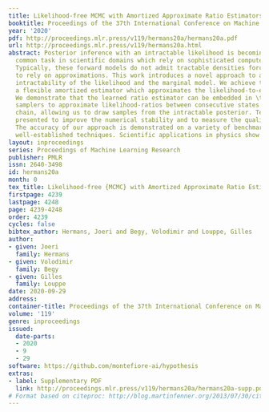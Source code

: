 ```yaml
---
title: Likelihood-free MCMC with Amortized Approximate Ratio Estimators
booktitle: Proceedings of the 37th International Conference on Machine Learning
year: '2020'
pdf: http://proceedings.mlr.press/v119/hermans20a/hermans20a.pdf
url: http://proceedings.mlr.press/v119/hermans20a.html
abstract: Posterior inference with an intractable likelihood is becoming an increasingly
  common task in scientific domains which rely on sophisticated computer simulations.
  Typically, these forward models do not admit tractable densities forcing practitioners
  to rely on approximations. This work introduces a novel approach to address the
  intractability of the likelihood and the marginal model. We achieve this by learning
  a flexible amortized estimator which approximates the likelihood-to-evidence ratio.
  We demonstrate that the learned ratio estimator can be embedded in \textsc{mcmc}
  samplers to approximate likelihood-ratios between consecutive states in the Markov
  chain, allowing us to draw samples from the intractable posterior. Techniques are
  presented to improve the numerical stability and to measure the quality of an approximation.
  The accuracy of our approach is demonstrated on a variety of benchmarks against
  well-established techniques. Scientific applications in physics show its applicability.
layout: inproceedings
series: Proceedings of Machine Learning Research
publisher: PMLR
issn: 2640-3498
id: hermans20a
month: 0
tex_title: Likelihood-free {MCMC} with Amortized Approximate Ratio Estimators
firstpage: 4239
lastpage: 4248
page: 4239-4248
order: 4239
cycles: false
bibtex_author: Hermans, Joeri and Begy, Volodimir and Louppe, Gilles
author:
- given: Joeri
  family: Hermans
- given: Volodimir
  family: Begy
- given: Gilles
  family: Louppe
date: 2020-09-29
address: 
container-title: Proceedings of the 37th International Conference on Machine Learning
volume: '119'
genre: inproceedings
issued:
  date-parts:
  - 2020
  - 9
  - 29
software: https://github.com/montefiore-ai/hypothesis
extras:
- label: Supplementary PDF
  link: http://proceedings.mlr.press/v119/hermans20a/hermans20a-supp.pdf
# Format based on citeproc: http://blog.martinfenner.org/2013/07/30/citeproc-yaml-for-bibliographies/
---
```

